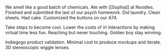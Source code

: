 We smell like a good batch of chemicals. Ate with [[Sophia]] at Noodles.  Finished and submitted the last of our psych homework. Did laundry. Clean sheets. Had cake. Customized the buttons on our A74.

Take steps to become cool.
Lower the costs of irl interactions by making virtual time less fun.
Reaching but never touching.
Golden boy stay winning.

Indiegogo product validation. Minimal cost to produce mockups and iterate.
3D stereoscopic wiggle lenses.
